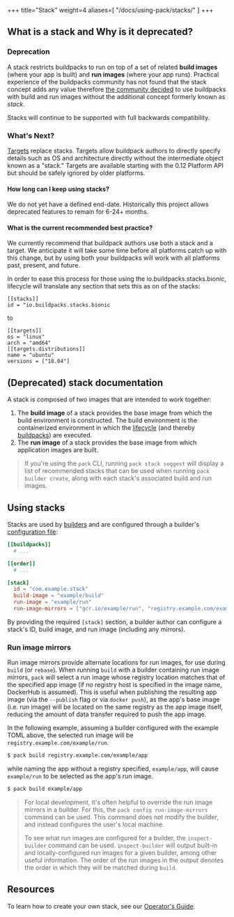 +++
title="Stack"
weight=4
aliases=[
    "/docs/using-pack/stacks/"
]
+++

## What is a stack and Why is it deprecated?

### Deprecation
A stack restricts buildpacks to run on top of a set of related **build images** (where your app is built)
and **run images** (where your app runs).  Practical experience of the buildpacks community has not found that the stack concept adds any value therefore [the community decided](https://github.com/buildpacks/rfcs/blob/main/text/0096-remove-stacks-mixins.md)
to use buildpacks with build and run images without the additional concept formerly known as _stack_. 

Stacks will continue to be supported with full backwards compatibility.

### What's Next?
[Targets](https://github.com/buildpacks/rfcs/blob/main/text/0096-remove-stacks-mixins.md#example-buildpacktoml-targets-table) replace stacks.
Targets allow buildpack authors to directly specify details such as OS and architecture directly without the intermediate object known as a "stack." 
Targets are available starting with the 0.12 Platform API but should be safely ignored by older platforms.


#### How long can I keep using stacks?
We do not yet have a defined end-date. Historically this project allows deprecated features to remain for 6-24+ months.


#### What is the current recommended best practice?
We currently recommend that buildpack authors use both a stack and a target.
We anticipate it will take some time before all platforms catch up with this change, but by using both your buildpacks will work with all platforms past, present, and future.

In order to ease this process for those using the io.buildpacks.stacks.bionic, lifecycle will translate any section that sets this as on of the stacks:

```
[[stacks]]
id = "io.buildpacks.stacks.bionic
```

to
```
[[targets]]
os = "linux"
arch = "amd64"
[[targets.distributions]]
name = "ubuntu"
versions = ["18.04"]
```

## (Deprecated) stack documentation

A stack is composed of two images that are intended to work together:

1. The **build image** of a stack provides the base image from which the build environment is constructed. The build environment is the containerized environment in which the [lifecycle][lifecycle] (and thereby [buildpacks][buildpack]) are executed.
2. The **run image** of a stack provides the base image from which application images are built.

<!--more-->

> If you're using the `pack` CLI, running `pack stack suggest` will display a list of recommended
stacks that can be used when running `pack builder create`, along with each stack's associated build and run images.

## Using stacks

Stacks are used by [builders][builder] and are configured through a builder's
[configuration file](/docs/reference/config/builder-config/):

```toml
[[buildpacks]]
  # ...

[[order]]
  # ...

[stack]
  id = "com.example.stack"
  build-image = "example/build"
  run-image = "example/run"
  run-image-mirrors = ["gcr.io/example/run", "registry.example.com/example/run"]
```

By providing the required `[stack]` section, a builder author can configure a stack's ID, build image, and run image
(including any mirrors).

### Run image mirrors

Run image mirrors provide alternate locations for run images, for use during `build` (or `rebase`).
When running `build` with a builder containing run image mirrors, `pack` will select a run image
whose registry location matches that of the specified app image (if no registry host is specified in the image name,
DockerHub is assumed). This is useful when publishing the resulting app image (via the `--publish` flag or via
`docker push`), as the app's base image (i.e. run image) will be located on the same registry as the app image itself,
reducing the amount of data transfer required to push the app image.

In the following example, assuming a builder configured with the example TOML above, the selected run image will be
`registry.example.com/example/run`.

```bash
$ pack build registry.example.com/example/app
```

while naming the app without a registry specified, `example/app`, will cause `example/run` to be selected as the app's
run image.

```bash
$ pack build example/app
```

> For local development, it's often helpful to override the run image mirrors in a builder. For this, the
> `pack config run-image-mirrors` command can be used. This command does not modify the builder, and instead configures the
> user's local machine.
>
> To see what run images are configured for a builder, the
> `inspect-builder` command can be used. `inspect-builder` will output built-in and locally-configured run images for
> a given builder, among other useful information. The order of the run images in the output denotes the order in
> which they will be matched during `build`.

## Resources

To learn how to create your own stack, see our [Operator's Guide][operator-guide].

[operator-guide]: /docs/operator-guide/
[builder]: /docs/concepts/components/builder/
[buildpack]: /docs/concepts/components/buildpack/
[lifecycle]: /docs/concepts/components/lifecycle/
